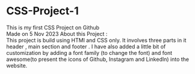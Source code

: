 # CSS-Project-1
This is my first CSS Project on Github
<br>
Made on 5 Nov 2023
About this Project : 
<br>
This project is build using HTMl and CSS only. It involves three parts in it header , main section and footer . I have also added a little bit of customization
by adding a font family (to change the font) and font awesome(to present the icons of Github, Instagram and LinkedIn) into the website.
